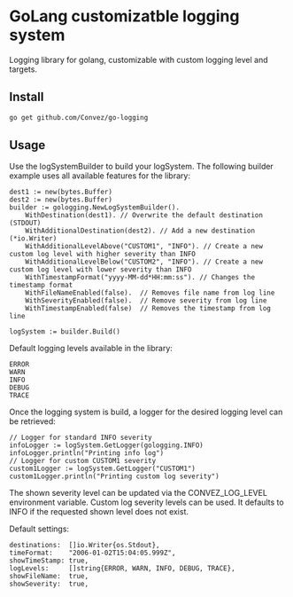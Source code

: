 # GoLang customizatble logging system

Logging library for golang, customizable with custom logging level and targets.


## Install

``` bash
go get github.com/Convez/go-logging
```

## Usage
Use the logSystemBuilder to build your logSystem.
The following builder example uses all available features for the library:
```golang
dest1 := new(bytes.Buffer)
dest2 := new(bytes.Buffer)
builder := gologging.NewLogSystemBuilder().
    WithDestination(dest1). // Overwrite the default destination (STDOUT)
    WithAdditionalDestination(dest2). // Add a new destination (*io.Writer)
    WithAdditionalLevelAbove("CUSTOM1", "INFO"). // Create a new custom log level with higher severity than INFO
    WithAdditionalLevelBelow("CUSTOM2", "INFO"). // Create a new custom log level with lower severity than INFO
    WithTimestampFormat("yyyy-MM-dd*HH:mm:ss"). // Changes the timestamp format
    WithFileNameEnabled(false).  // Removes file name from log line
    WithSeverityEnabled(false).  // Remove severity from log line
    WithTimestampEnabled(false)  // Removes the timestamp from log line

logSystem := builder.Build()
```
Default logging levels available in the library:

    ERROR
    WARN 
    INFO 
    DEBUG
    TRACE


Once the logging system is build, a logger for the desired logging level can be retrieved:

```golang
// Logger for standard INFO severity
infoLogger := logSystem.GetLogger(gologging.INFO)
infoLogger.println("Printing info log")
// Logger for custom CUSTOM1 severity
custom1Logger := logSystem.GetLogger("CUSTOM1")
custom1Logger.println("Printing custom log severity")
```

The shown severity level can be updated via the CONVEZ_LOG_LEVEL environment variable.
Custom log severity levels can be used. It defaults to INFO if the requested shown level does not exist.

Default settings:

    destinations:  []io.Writer{os.Stdout},
    timeFormat:    "2006-01-02T15:04:05.999Z",
    showTimeStamp: true,
    logLevels:     []string{ERROR, WARN, INFO, DEBUG, TRACE},
    showFileName:  true,
    showSeverity:  true,

